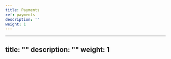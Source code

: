 ```yaml
---
title: Payments
ref: payments
description: ''
weight: 1
---
```

---
title: ""
description: ""
weight: 1
---